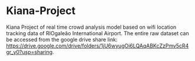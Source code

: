 # Kiana-Project
 Kiana Project of real time crowd analysis model based on wifi location tracking data of RIOgaleão International Airport. 
The entire raw dataset can be accessed from the google drive share link: https://drive.google.com/drive/folders/1jU6wyugOi6LQAqABKcZzPmv5cR4gr_y0?usp=sharing.
